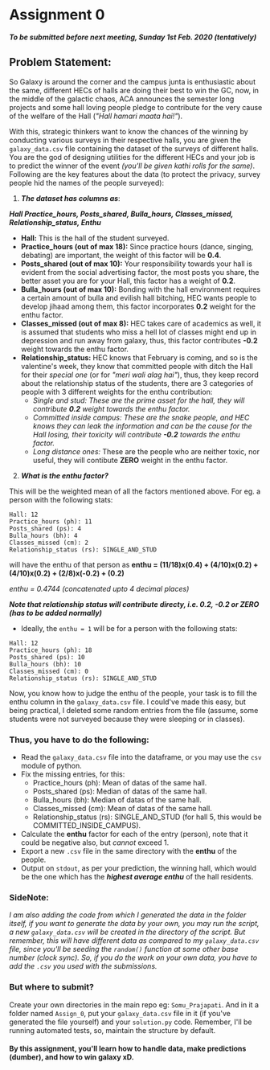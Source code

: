 # Assignment 0
**_To be submitted before next meeting, Sunday 1st Feb. 2020 (tentatively)_**

## Problem Statement:

So Galaxy is around the corner and the campus junta is enthusiastic about the same, different HECs of halls are doing their best to win the GC, now, in the middle of the galactic chaos, ACA announces the semester long projects and some hall loving people pledge to contribute for the very cause of the welfare of the Hall (_"Hall hamari maata hai!"_).

With this, strategic thinkers want to know the chances of the winning by conducting various surveys in their respective halls, you are given the `galaxy_data.csv` file containing the dataset of the surveys of different halls. You are the god of designing utilities for the different HECs and your job is to predict the winner of the event _(you'll be given kathi rolls for the same)_. Following are the key features about the data (to protect the privacy, survey people hid the names of the people surveyed):

1. ***The dataset has columns as***: 

***Hall Practice_hours,  Posts_shared,  Bulla_hours, Classes_missed,  Relationship_status, Enthu***

  - **Hall:** This is the hall of the student surveyed.
  - **Practice_hours (out of max 18):** Since practice hours (dance, singing, debating) are important, the weight of this factor will be **0.4**.
  - **Posts_shared (out of max 10):** Your responsibility towards your hall is evident from the social advertising factor, the most posts you  share, the better asset you are for your Hall, this factor has a weight of **0.2**.
  - **Bulla_hours (out of max 10):** Bonding with the hall environment requires a certain amount of bulla and evilish hall bitching, HEC wants people to develop jihaad among them, this factor incorporates **0.2** weight for the enthu factor.
  - **Classes_missed (out of max 8):** HEC takes care of academics as well, it is assumed that students who miss a hell lot of classes might end up in depression and run away from galaxy, thus, this factor contributes **-0.2** weight towards the enthu factor.
  - **Relationship_status:** HEC knows that February is coming, and so is the valentine's week, they know that committed people with ditch the Hall for their _special one_ (or for _"meri wali alag hai"_), thus, they keep record about the relationship status of the students, there are 3 categories of people with 3 different weights for the enthu contribution:
    - _Single and stud: These are the prime asset for the hall, they will contribute **0.2** weight towards the enthu factor._
    - _Committed inside campus: These are the snake people, and HEC knows they can leak the information and can be the cause for the Hall losing, their toxicity will contribute **-0.2** towards the enthu factor._
    - _Long distance ones:_ These are the people who are neither toxic, nor useful, they will contibute **ZERO** weight in the enthu factor.
2. ***What is the enthu factor?***

This will be the weighted mean of all the factors mentioned above. For eg. a person with the following stats:

```
Hall: 12
Practice_hours (ph): 11
Posts_shared (ps): 4
Bulla_hours (bh): 4
Classes_missed (cm): 2
Relationship_status (rs): SINGLE_AND_STUD
```

will have the enthu of that person as **enthu = (11/18)x(0.4) + (4/10)x(0.2) + (4/10)x(0.2) + (2/8)x(-0.2) + (0.2)**

_enthu = 0.4744 (concatenated upto 4 decimal places)_

***Note that relationship status will contribute directy, i.e. 0.2, -0.2 or ZERO (has to be added normally)***

- Ideally, the `enthu = 1` will be for a person with the following stats:

```
Hall: 12
Practice_hours (ph): 18
Posts_shared (ps): 10
Bulla_hours (bh): 10
Classes_missed (cm): 0
Relationship_status (rs): SINGLE_AND_STUD
```

Now, you know how to judge the enthu of the people, your task is to fill the enthu column in the `galaxy_data.csv` file. I could've made this easy, but being practical, I deleted some random entries from the file (assume, some students were not surveyed because they were sleeping or in classes). 

### Thus, you have to do the following:

- Read the `galaxy_data.csv` file into the dataframe, or you may use the `csv` module of python.
- Fix the missing entries, for this:
  - Practice_hours (ph): Mean of datas of the same hall.
  - Posts_shared (ps): Median of datas of the same hall.
  - Bulla_hours (bh): Median of datas of the same hall.
  - Classes_missed (cm): Mean of datas of the same hall.
  - Relationship_status (rs): SINGLE_AND_STUD (for hall 5, this would be COMMITTED_INSIDE_CAMPUS).
- Calculate the **enthu** factor for each of the entry (person), note that it could be negative also, but _cannot_ exceed 1.
- Export a new `.csv` file in the same directory with the **enthu** of the people.
- Output on `stdout`, as per your prediction, the winning hall, which would be the one which has the ***highest average enthu*** of the hall residents.

### SideNote:
_I am also adding the code from which I generated the data in the folder itself, if you want to generate the data by your own, you may run the script, a new `galaxy_data.csv` will be created in the directory of the script. But remember, this will have different data as compared to my `galaxy_data.csv` file, since you'll be seeding the `random()` function at some other base number (clock sync). So, if you do the work on your own data, you have to add the `.csv` you used with the submissions._

### But where to submit?
Create your own directories in the main repo eg: `Somu_Prajapati`. And in it a folder named `Assign_0`, put your `galaxy_data.csv` file in it (if you've generated the file yourself) and your `solution.py` code. Remember, I'll be running automated tests, so, maintain the structure by default.

#### By this assignment, you'll learn how to handle data, make predictions (dumber), and how to win galaxy xD.
